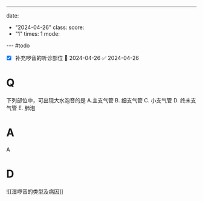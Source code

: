 ---
date:
  - "2024-04-26"
class: 
score:
  - "1"
times: 1
mode:

--- #todo
- [x] 补充啰音的听诊部位 📅 2024-04-26 ✅ 2024-04-26


# Q
下列部位中，可出现大水泡音的是
A.主支气管 
B. 细支气管
C. 小支气管 
D. 终未支气管
E. 肺泡

# A

A




# D
![[湿啰音的类型及病因]]